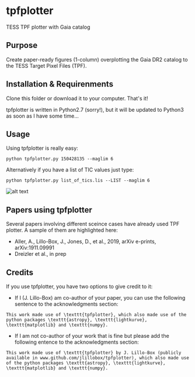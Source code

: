 # tpfplotter
 TESS TPF plotter with Gaia catalog

## Purpose
 Create paper-ready figures (1-column) overplotting the Gaia DR2 catalog to the TESS Target Pixel Files (TPF).

## Installation & Requirenments
 Clone this folder or download it to your computer. That's it!

tpfplotter is written in Python2.7 (sorry!), but it will be updated to Python3 as soon as I have some time...

## Usage
Using tpfplotter is really easy:

```
python tpfplotter.py 150428135 --maglim 6
```

Alternatively if you have a list of TIC values just type:

```
python tpfplotter.py list_of_tics.lis --LIST --maglim 6
```

![alt text](https://raw.githubusercontent.com/jlillobox/projectnametpfplotter/TPF_Gaia_TIC150428135.jpg)


## Papers using tpfplotter
Several papers involving different sceince cases have already used TPF plotter. A sample of them are highlighted here:

- Aller, A., Lillo-Box, J., Jones, D., et al., 2019, arXiv e-prints, arXiv:1911.09991
- Dreizler et al., in prep

## Credits
If you use tpfplotter, you have two options to give credit to it:

- If I (J. Lillo-Box) am co-author of your paper, you can use the following sentence to the acknowledgments section:
```
This work made use of \texttt{tpfplotter}, which also made use of the python packages \texttt{astropy}, \texttt{lightkurve}, \texttt{matplotlib} and \texttt{numpy}.
```

- If I am not co-author of your work that is fine but please add the following entence to the acknowledgments section:
```
This work made use of \texttt{tpfplotter} by J. Lillo-Box (publicly available in www.github.com/jlillobox/tpfplotter), which also made use of the python packages \texttt{astropy}, \texttt{lightkurve}, \texttt{matplotlib} and \texttt{numpy}.
```


